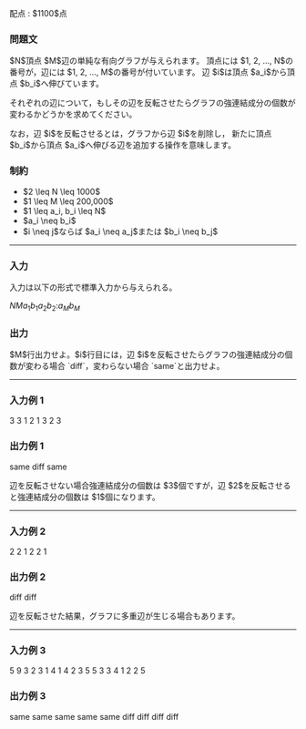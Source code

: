 
<div>

<span>

<span>

<p>
配点 : $1100$点
</p>

<div>

<section>

### **問題文**

<p>
$N$頂点 $M$辺の単純な有向グラフが与えられます。
頂点には $1, 2, ..., N$の番号が，辺には $1, 2, ..., M$の番号が付いています。
辺 $i$は頂点 $a_i$から頂点 $b_i$へ伸びています。
</p>

<p>
それぞれの辺について，もしその辺を反転させたらグラフの強連結成分の個数が変わるかどうかを求めてください。
</p>

<p>
なお，辺 $i$を反転させるとは，グラフから辺 $i$を削除し，
新たに頂点 $b_i$から頂点 $a_i$へ伸びる辺を追加する操作を意味します。
</p>

</section>

</div>

<div>

<section>

### **制約**

<ul>

<li>
$2 \leq N \leq 1000$
</li>

<li>
$1 \leq M \leq 200,000$
</li>

<li>
$1 \leq a_i, b_i \leq N$
</li>

<li>
$a_i \neq b_i$
</li>

<li>
$i \neq j$ならば $a_i \neq a_j$または $b_i \neq b_j$
</li>

</ul>

</section>

</div>

---

<div>

<div>

<section>

### **入力**

<p>
入力は以下の形式で標準入力から与えられる。
</p>

<div>

$N$$M$$a_1$$b_1$$a_2$$b_2$$:$$a_M$$b_M$
</div>

</section>

</div>

<div>

<section>

### **出力**

<p>
$M$行出力せよ。$i$行目には，辺 $i$を反転させたらグラフの強連結成分の個数が変わる場合 `diff`，変わらない場合 `same`と出力せよ。
</p>

</section>

</div>

</div>

---

<div>

<section>

### **入力例 1**

<div>

3 3
1 2
1 3
2 3

</div>

</section>

</div>

<div>

<section>

### **出力例 1**

<div>

same
diff
same

</div>

<p>
辺を反転させない場合強連結成分の個数は $3$個ですが，辺 $2$を反転させると強連結成分の個数は $1$個になります。
</p>

</section>

</div>

---

<div>

<section>

### **入力例 2**

<div>

2 2
1 2
2 1

</div>

</section>

</div>

<div>

<section>

### **出力例 2**

<div>

diff
diff

</div>

<p>
辺を反転させた結果，グラフに多重辺が生じる場合もあります。
</p>

</section>

</div>

---

<div>

<section>

### **入力例 3**

<div>

5 9
3 2
3 1
4 1
4 2
3 5
5 3
3 4
1 2
2 5

</div>

</section>

</div>

<div>

<section>

### **出力例 3**

<div>

same
same
same
same
same
diff
diff
diff
diff

</div>

</section>

</div>

</span>

</span>

</div>
